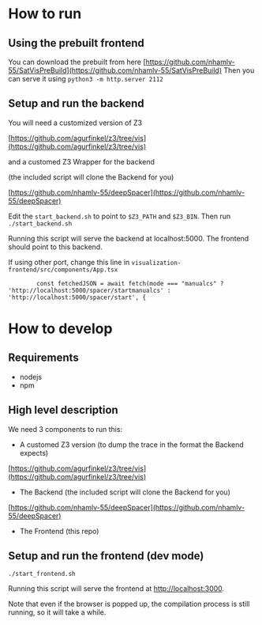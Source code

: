 # How to run
## Using the prebuilt frontend
You can download the prebuilt from here
[https://github.com/nhamlv-55/SatVisPreBuild](https://github.com/nhamlv-55/SatVisPreBuild)
Then you can serve it using
`python3 -m http.server 2112`

## Setup and run the backend
You will need a customized version of Z3

[https://github.com/agurfinkel/z3/tree/vis](https://github.com/agurfinkel/z3/tree/vis)

and a customed Z3 Wrapper for the backend

(the included script will clone the Backend for you)

[https://github.com/nhamlv-55/deepSpacer](https://github.com/nhamlv-55/deepSpacer)

Edit the `start_backend.sh` to point to `$Z3_PATH` and `$Z3_BIN`. Then run 
`./start_backend.sh`

Running this script will serve the backend at localhost:5000. The frontend should point to this backend.

If using other port, change this line in `visualization-frontend/src/components/App.tsx`

`        const fetchedJSON = await fetch(mode === "manualcs" ? 'http://localhost:5000/spacer/startmanualcs' : 'http://localhost:5000/spacer/start', {`


# How to develop

## Requirements
* nodejs
* npm

## High level description
We need 3 components to run this:

* A customed Z3 version (to dump the trace in the format the Backend expects)

[https://github.com/agurfinkel/z3/tree/vis](https://github.com/agurfinkel/z3/tree/vis)

* The Backend (the included script will clone the Backend for you)

[https://github.com/nhamlv-55/deepSpacer](https://github.com/nhamlv-55/deepSpacer)

* The Frontend (this repo)

## Setup and run the frontend (dev mode)
`./start_frontend.sh`

Running this script will serve the frontend at [http://localhost:3000](http://localhost:3000).

Note that even if the browser is popped up, the compilation process is still running, so it will take a while.

